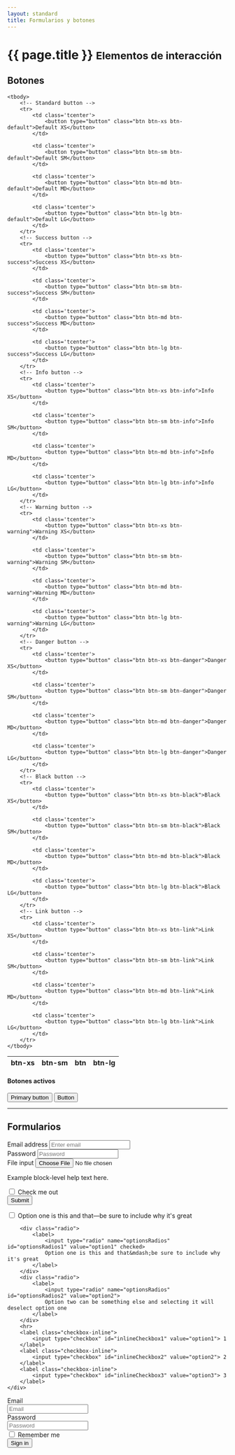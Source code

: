 ```yaml
---
layout: standard
title: Formularios y botones
---
```


<div class="page-header">
	<h1>{{ page.title }} <small>Elementos de interacción</small></h1>
</div>


<h2 class='light blue'>Botones</h2>

<table class='w100'>
	<thead>
		<tr>
			<th class='w25 tcenter bold'>btn-xs</th>
			<th class='w25 tcenter bold'>btn-sm</th>
			<th class='w25 tcenter bold'>btn</th>
			<th class='w25 tcenter bold'>btn-lg</th>
		</tr>
	</thead>

	<tbody>
		<!-- Standard button -->
		<tr>
			<td class='tcenter'>
				<button type="button" class="btn btn-xs btn-default">Default XS</button>
			</td>

			<td class='tcenter'>
				<button type="button" class="btn btn-sm btn-default">Default SM</button>
			</td>

			<td class='tcenter'>
				<button type="button" class="btn btn-md btn-default">Default MD</button>
			</td>

			<td class='tcenter'>
				<button type="button" class="btn btn-lg btn-default">Default LG</button>
			</td>
		</tr>
		<!-- Success button -->
		<tr>
			<td class='tcenter'>
				<button type="button" class="btn btn-xs btn-success">Success XS</button>
			</td>

			<td class='tcenter'>
				<button type="button" class="btn btn-sm btn-success">Success SM</button>
			</td>

			<td class='tcenter'>
				<button type="button" class="btn btn-md btn-success">Success MD</button>
			</td>

			<td class='tcenter'>
				<button type="button" class="btn btn-lg btn-success">Success LG</button>
			</td>
		</tr>
		<!-- Info button -->
		<tr>
			<td class='tcenter'>
				<button type="button" class="btn btn-xs btn-info">Info XS</button>
			</td>

			<td class='tcenter'>
				<button type="button" class="btn btn-sm btn-info">Info SM</button>
			</td>

			<td class='tcenter'>
				<button type="button" class="btn btn-md btn-info">Info MD</button>
			</td>

			<td class='tcenter'>
				<button type="button" class="btn btn-lg btn-info">Info LG</button>
			</td>
		</tr>
		<!-- Warning button -->
		<tr>
			<td class='tcenter'>
				<button type="button" class="btn btn-xs btn-warning">Warning XS</button>
			</td>

			<td class='tcenter'>
				<button type="button" class="btn btn-sm btn-warning">Warning SM</button>
			</td>

			<td class='tcenter'>
				<button type="button" class="btn btn-md btn-warning">Warning MD</button>
			</td>

			<td class='tcenter'>
				<button type="button" class="btn btn-lg btn-warning">Warning LG</button>
			</td>
		</tr>
		<!-- Danger button -->
		<tr>
			<td class='tcenter'>
				<button type="button" class="btn btn-xs btn-danger">Danger XS</button>
			</td>

			<td class='tcenter'>
				<button type="button" class="btn btn-sm btn-danger">Danger SM</button>
			</td>

			<td class='tcenter'>
				<button type="button" class="btn btn-md btn-danger">Danger MD</button>
			</td>

			<td class='tcenter'>
				<button type="button" class="btn btn-lg btn-danger">Danger LG</button>
			</td>
		</tr>
		<!-- Black button -->
		<tr>
			<td class='tcenter'>
				<button type="button" class="btn btn-xs btn-black">Black XS</button>
			</td>

			<td class='tcenter'>
				<button type="button" class="btn btn-sm btn-black">Black SM</button>
			</td>

			<td class='tcenter'>
				<button type="button" class="btn btn-md btn-black">Black MD</button>
			</td>

			<td class='tcenter'>
				<button type="button" class="btn btn-lg btn-black">Black LG</button>
			</td>
		</tr>
		<!-- Link button -->
		<tr>
			<td class='tcenter'>
				<button type="button" class="btn btn-xs btn-link">Link XS</button>
			</td>

			<td class='tcenter'>
				<button type="button" class="btn btn-sm btn-link">Link SM</button>
			</td>

			<td class='tcenter'>
				<button type="button" class="btn btn-md btn-link">Link MD</button>
			</td>

			<td class='tcenter'>
				<button type="button" class="btn btn-lg btn-link">Link LG</button>
			</td>
		</tr>
	</tbody>
</table>

<h4 class='bold'>Botones activos</h4>
<button type="button" class="btn btn-primary btn-lg active">Primary button</button>
<button type="button" class="btn btn-default btn-lg active">Button</button>
<hr>

<h2 class='bold orange'>Formularios</h2>

<div class='row'>
	<div class='col-sm-6'>
		<div class='well cf air-bottom'>
		<form role="form">
			<div class="form-group">
				<label for="exampleInputEmail1">Email address</label>
				<input type="email" class="form-control" id="exampleInputEmail1" placeholder="Enter email">
			</div>
			<div class="form-group">
				<label for="exampleInputPassword1">Password</label>
				<input type="password" class="form-control" id="exampleInputPassword1" placeholder="Password">
			</div>
			<div class="form-group">
				<label for="exampleInputFile">File input</label>
				<input type="file" id="exampleInputFile">
				<p class="help-block">Example block-level help text here.</p>
			</div>
			<div class="checkbox">
				<label>
					<input type="checkbox"> Check me out
				</label>
			</div>
			<button type="submit" class="btn btn-black pull-right">Submit</button>
		</form>
		</div>
	</div>
	<div class='col-sm-6'>
		<div class="checkbox">
			<label>
				<input type="checkbox" value="">
				Option one is this and that&mdash;be sure to include why it's great
			</label>
		</div>

		<div class="radio">
			<label>
				<input type="radio" name="optionsRadios" id="optionsRadios1" value="option1" checked>
				Option one is this and that&mdash;be sure to include why it's great
			</label>
		</div>
		<div class="radio">
			<label>
				<input type="radio" name="optionsRadios" id="optionsRadios2" value="option2">
				Option two can be something else and selecting it will deselect option one
			</label>
		</div>
		<hr>
		<label class="checkbox-inline">
			<input type="checkbox" id="inlineCheckbox1" value="option1"> 1
		</label>
		<label class="checkbox-inline">
			<input type="checkbox" id="inlineCheckbox2" value="option2"> 2
		</label>
		<label class="checkbox-inline">
			<input type="checkbox" id="inlineCheckbox3" value="option3"> 3
		</label>
	</div>
</div>

<div class='row'>
	<div class='col-sm-6'>
		<div class='well'>
			<form class="form-horizontal" role="form">
				<div class="form-group">
					<label for="inputEmail3" class="col-sm-2 control-label">Email</label>
					<div class="col-sm-10">
						<input type="email" class="form-control" id="inputEmail3" placeholder="Email">
					</div>
				</div>
				<div class="form-group">
					<label for="inputPassword3" class="col-sm-2 control-label">Password</label>
					<div class="col-sm-10">
						<input type="password" class="form-control" id="inputPassword3" placeholder="Password">
					</div>
				</div>
				<div class="form-group">
					<div class="col-sm-offset-2 col-sm-10">
						<div class="checkbox">
							<label>
								<input type="checkbox"> Remember me
							</label>
						</div>
					</div>
				</div>
				<div class="form-group">
					<div class="col-sm-offset-2 col-sm-10">
						<button type="submit" class="btn btn-block btn-success">Sign in</button>
					</div>
				</div>
			</form>
		</div>
	</div>
	<div class='col-sm-6'>
	</div>
</div>